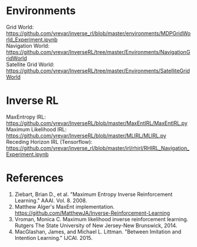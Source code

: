# Environments
Grid World: https://github.com/yrevar/inverse_rl/blob/master/environments/MDPGridWorld_Experiment.ipynb  
Navigation World: https://github.com/yrevar/InverseRL/tree/master/Environments/NavigationGridWorld  
Satellite Grid World: https://github.com/yrevar/InverseRL/tree/master/Environments/SatelliteGridWorld  

# Inverse RL
MaxEntropy IRL: https://github.com/yrevar/InverseRL/blob/master/MaxEntIRL/MaxEntIRL.py  
Maximum Likelihood IRL: https://github.com/yrevar/InverseRL/blob/master/MLIRL/MLIRL.py  
Receding Horizon IRL (Tensorflow): https://github.com/yrevar/inverse_rl/blob/master/irl/rhirl/RHIRL_Navigation_Experiment.ipynb  

# References
1. Ziebart, Brian D., et al. "Maximum Entropy Inverse Reinforcement Learning." AAAI. Vol. 8. 2008.
2. Matthew Alger's MaxEnt implementation. https://github.com/MatthewJA/Inverse-Reinforcement-Learning
3. Vroman, Monica C. Maximum likelihood inverse reinforcement learning. Rutgers The State University of New Jersey-New Brunswick, 2014.
4. MacGlashan, James, and Michael L. Littman. "Between Imitation and Intention Learning." IJCAI. 2015.
